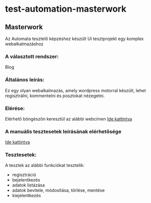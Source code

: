 # test-automation-masterwork
## Masterwork
Az Automata tesztelő képzéshez készült UI tesztprojekt egy komplex webalkalmazáshoz

### A választott rendszer:
Blog

### Általános leírás:
Ez egy olyan webalkalmazás, amely wordpress motorral készült, lehet regisztrálni, kommentelni és posztokat nézegetni.

### Elérése:
Elérhető böngészőn keresztül az alábbi webcímen
[Ide kattintva](http://test-automation-blog.greenfox.academy/)

### A manuális tesztesetek leírásának elérhetősége
[Ide kattintva](https://docs.google.com/spreadsheets/d/1e9cAooDU1hmRP4XqXVAhZULz0rX5Fhcp-Zfl5oKrk4Q/edit?usp=sharing)

### Tesztesetek:
A tesztek az alábbi funkciókat tesztelik:
- regisztráció
- bejelentkezés
- adatok listázása
- adatok bevitele, módosítása, törlése, mentése
- kiejelentkezés
